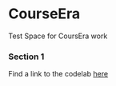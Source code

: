 # CourseEra
Test Space for CoursEra work 

### Section 1 
Find a link to the codelab [here](google.com)
